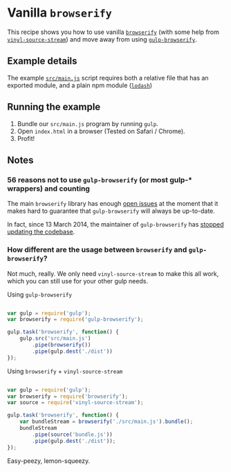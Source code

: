 # Vanilla ```browserify```

This recipe shows you how to use vanilla [```browserify```](https://github.com/substack/node-browserify) (with some help from [```vinyl-source-stream```](https://github.com/hughsk/vinyl-source-stream))
and move away from using [```gulp-browserify```](https://github.com/deepak1556/gulp-browserify).

## Example details
The example [```src/main.js```](src/main.js) script requires both a relative file that has an exported module, and a plain npm module ([```lodash```](https://github.com/lodash/lodash))

## Running the example

1. Bundle our ```src/main.js``` program by running ```gulp```.
2. Open ```index.html``` in a browser (Tested on Safari / Chrome).
3. Profit!

## Notes

### 56 reasons not to use ```gulp-browserify``` (or most gulp-* wrappers) and counting

The main ```browserify``` library has enough [open issues](https://github.com/substack/node-browserify/issues) at the moment
that it makes hard to guarantee that ```gulp-browserify``` will always be up-to-date.

In fact, since 13 March 2014, the maintainer of ```gulp-browserify``` has [stopped updating the codebase](https://github.com/deepak1556/gulp-browserify/commits/master).

### How different are the usage between ```browserify``` and ```gulp-browserify```?
Not much, really. We only need ```vinyl-source-stream``` to make this all work, which you can still use for your other gulp needs.

Using ```gulp-browserify```
```javascript

var gulp = require('gulp');
var browserify = require('gulp-browserify');

gulp.task('browserify', function() {
    gulp.src('src/main.js')
        .pipe(browserify())
        .pipe(gulp.dest('./dist'))
});
```

Using ```browserify``` + ```vinyl-source-stream```

```javascript

var gulp = require('gulp');
var browserify = require('browserify');
var source = require('vinyl-source-stream');

gulp.task('browserify', function() {
    var bundleStream = browserify('./src/main.js').bundle();
    bundleStream
        .pipe(source('bundle.js'))
        .pipe(gulp.dest('./dist'));
});
```

Easy-peezy, lemon-squeezy.
